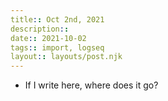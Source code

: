 ```yaml
---
title:: Oct 2nd, 2021
description:: 
date:: 2021-10-02 
tags:: import, logseq
layout:: layouts/post.njk
---
```

- If I write here, where does it go?
